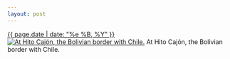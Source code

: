 ```yaml
---
layout: post
---
```


<p>
  <time><a href="/132">{{ page.date | date: "%e %B, %Y" }}</a></time>
  <a href="/132"><img src="{{ site.assets_url }}/132-320.jpg" srcset="{{ site.assets_url }}/132-640.jpg 640w, {{ site.assets_url }}/132-480.jpg 480w, {{ site.assets_url }}/132-320.jpg 320w, {{ site.assets_url }}/132-160.jpg 160w" sizes="(min-width: 700px) 50vw, calc(100vw - 2rem)" alt="At Hito Cajón, the Bolivian border with Chile." /></a>
  <span>At Hito Cajón, the Bolivian border with Chile.</span>
</p>
